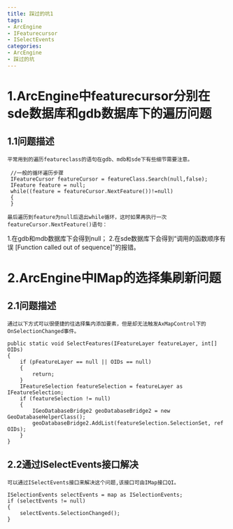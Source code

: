 ```yaml
---
title: 踩过的坑1
tags:
- ArcEngine
- IFeaturecursor
- ISelectEvents
categories:
- ArcEngine
- 踩过的坑
---
```


# 1.ArcEngine中featurecursor分别在sde数据库和gdb数据库下的遍历问题
## 1.1问题描述
    平常用到的遍历featureclass的语句在gdb、mdb和sde下有些细节需要注意。
```C#{.line-numbers}
 //一般的循环遍历步骤
 IFeatureCursor featureCursor = featureClass.Search(null,false);
 IFeature feature = null;
 while((feature = featureCursor.NextFeature())!=null)
 {
 }
```
    最后遍历到feature为null后退出while循环，这时如果再执行一次featureCursor.NextFeature()语句：
 1.在gdb和mdb数据库下会得到null；
 2.在sde数据库下会得到“调用的函数顺序有误 [Function called out of sequence]”的报错。

# 2.ArcEngine中IMap的选择集刷新问题
## 2.1问题描述
    通过以下方式可以很便捷的往选择集内添加要素，但是却无法触发AxMapControl下的OnSelectionChanged事件。
```C#{.line-numbers}
public static void SelectFeatures(IFeatureLayer featureLayer, int[] OIDs)
{
    if (pFeatureLayer == null || OIDs == null)
    {
        return;
    }
    IFeatureSelection featureSelection = featureLayer as IFeatureSelection;
    if (featureSelection != null)
    {
        IGeoDatabaseBridge2 geoDatabaseBridge2 = new GeoDatabaseHelperClass();
        geoDatabaseBridge2.AddList(featureSelection.SelectionSet, ref OIDs);
    }
}
```
## 2.2通过ISelectEvents接口解决
    可以通过ISelectEvents接口来解决这个问题,该接口可由IMap接口QI。
```C#{.line-numbers}
ISelectionEvents selectEvents = map as ISelectionEvents;
if (selectEvents != null)
{
    selectEvents.SelectionChanged();
}
```